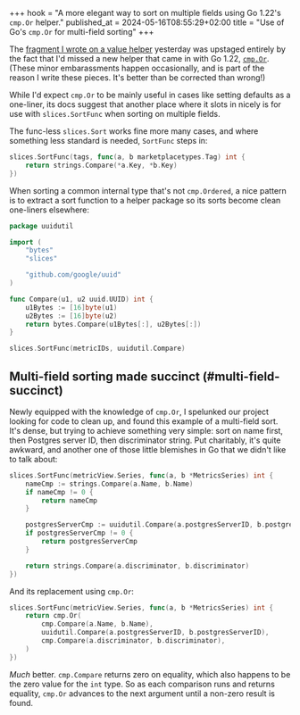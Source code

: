+++
hook = "A more elegant way to sort on multiple fields using Go 1.22's `cmp.Or` helper."
published_at = 2024-05-16T08:55:29+02:00
title = "Use of Go's `cmp.Or` for multi-field sorting"
+++

The [fragment I wrote on a value helper](/fragments/val-or-default) yesterday was upstaged entirely by the fact that I'd missed a new helper that came in with Go 1.22, [`cmp.Or`](https://pkg.go.dev/cmp#Or). (These minor embarassments happen occasionally, and is part of the reason I write these pieces. It's better than be corrected than wrong!)

While I'd expect `cmp.Or` to be mainly useful in cases like setting defaults as a one-liner, its docs suggest that another place where it slots in nicely is for use with `slices.SortFunc` when sorting on multiple fields.

The func-less `slices.Sort` works fine more many cases, and where something less standard is needed, `SortFunc` steps in:

``` go
slices.SortFunc(tags, func(a, b marketplacetypes.Tag) int {
    return strings.Compare(*a.Key, *b.Key)
})
```

When sorting a common internal type that's not `cmp.Ordered`, a nice pattern is to extract a sort function to a helper package so its sorts become clean one-liners elsewhere:

``` go
package uuidutil

import (
    "bytes"
    "slices"

    "github.com/google/uuid"
)

func Compare(u1, u2 uuid.UUID) int {
    u1Bytes := [16]byte(u1)
    u2Bytes := [16]byte(u2)
    return bytes.Compare(u1Bytes[:], u2Bytes[:])
}
```

``` go
slices.SortFunc(metricIDs, uuidutil.Compare)
```

## Multi-field sorting made succinct (#multi-field-succinct)

Newly equipped with the knowledge of `cmp.Or`, I spelunked our project looking for code to clean up, and found this example of a multi-field sort. It's dense, but trying to achieve something very simple: sort on name first, then Postgres server ID, then discriminator string. Put charitably, it's quite awkward, and another one of those little blemishes in Go that we didn't like to talk about:

``` go
slices.SortFunc(metricView.Series, func(a, b *MetricsSeries) int {
    nameCmp := strings.Compare(a.Name, b.Name)
    if nameCmp != 0 {
        return nameCmp
    }

    postgresServerCmp := uuidutil.Compare(a.postgresServerID, b.postgresServerID)
    if postgresServerCmp != 0 {
        return postgresServerCmp
    }

    return strings.Compare(a.discriminator, b.discriminator)
})
```

And its replacement using `cmp.Or`:

``` go
slices.SortFunc(metricView.Series, func(a, b *MetricsSeries) int {
    return cmp.Or(
        cmp.Compare(a.Name, b.Name),
        uuidutil.Compare(a.postgresServerID, b.postgresServerID),
        cmp.Compare(a.discriminator, b.discriminator),
    )
})
```

_Much_ better. `cmp.Compare` returns zero on equality, which also happens to be the zero value for the `int` type. So as each comparison runs and returns equality, `cmp.Or` advances to the next argument until a non-zero result is found.